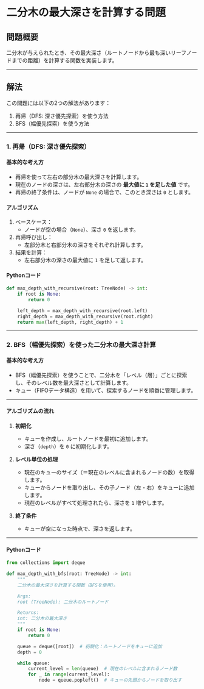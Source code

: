 # 二分木の最大深さを計算する問題

## **問題概要**
二分木が与えられたとき、その最大深さ（ルートノードから最も深いリーフノードまでの距離）を計算する関数を実装します。

---

## **解法**

この問題には以下の2つの解法があります：
1. 再帰（DFS: 深さ優先探索）を使う方法
2. BFS（幅優先探索）を使う方法

---

### **1. 再帰（DFS: 深さ優先探索）**

#### **基本的な考え方**
- 再帰を使って左右の部分木の最大深さを計算します。
- 現在のノードの深さは、左右部分木の深さの **最大値に `1` を足した値** です。
- 再帰の終了条件は、ノードが `None` の場合で、このとき深さは `0` とします。

#### **アルゴリズム**
1. ベースケース：
   - ノードが空の場合（`None`）、深さ `0` を返します。
2. 再帰呼び出し：
   - 左部分木と右部分木の深さをそれぞれ計算します。
3. 結果を計算：
   - 左右部分木の深さの最大値に `1` を足して返します。

#### **Pythonコード**
```python
def max_depth_with_recursive(root: TreeNode) -> int:
    if root is None:
        return 0

    left_depth = max_depth_with_recursive(root.left)
    right_depth = max_depth_with_recursive(root.right)
    return max(left_depth, right_depth) + 1
```

---
### **2. BFS（幅優先探索）を使った二分木の最大深さ計算**

#### **基本的な考え方**
- BFS（幅優先探索）を使うことで、二分木を「レベル（層）」ごとに探索し、そのレベル数を最大深さとして計算します。
- キュー（FIFOデータ構造）を用いて、探索するノードを順番に管理します。

---

#### **アルゴリズムの流れ**

1. **初期化**
   - キューを作成し、ルートノードを最初に追加します。
   - 深さ（`depth`）を `0` に初期化します。

2. **レベル単位の処理**
   - 現在のキューのサイズ（＝現在のレベルに含まれるノードの数）を取得します。
   - キューからノードを取り出し、その子ノード（左・右）をキューに追加します。
   - 現在のレベルがすべて処理されたら、深さを `1` 増やします。

3. **終了条件**
   - キューが空になった時点で、深さを返します。

---

#### **Pythonコード**

```python
from collections import deque

def max_depth_with_bfs(root: TreeNode) -> int:
    """
    二分木の最大深さを計算する関数（BFSを使用）。

    Args:
    root (TreeNode): 二分木のルートノード

    Returns:
    int: 二分木の最大深さ
    """
    if root is None:
        return 0

    queue = deque([root])  # 初期化：ルートノードをキューに追加
    depth = 0

    while queue:
        current_level = len(queue)  # 現在のレベルに含まれるノード数
        for _ in range(current_level):
            node = queue.popleft()  # キューの先頭からノードを取り出す
```
